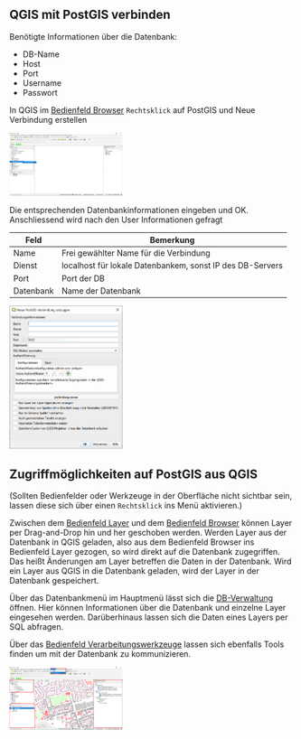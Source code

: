 ## QGIS mit PostGIS verbinden

Benötigte Informationen über die Datenbank:
- DB-Name
- Host
- Port
- Username
- Passwort


In QGIS im [Bedienfeld Browser](https://docs.qgis.org/3.4/de/docs/user_manual/managing_data_source/opening_data.html#the-browser-panel) `Rechtsklick` auf PostGIS und Neue Verbindung erstellen

<img src="https://github.com/kratum/open_geodata_nrw/raw/master/images/04_01.PNG" alt="drawing" width="200"/>


Die entsprechenden Datenbankinformationen eingeben und OK. Anschliessend wird nach den User Informationen gefragt

Feld | Bemerkung
--- | ---
Name | Frei gewählter Name für die Verbindung
Dienst | localhost für lokale Datenbankem, sonst IP des DB-Servers
Port | Port der DB
Datenbank | Name der Datenbank


<img src="https://github.com/kratum/open_geodata_nrw/raw/master/images/04_02.PNG" alt="drawing" width="200"/>

## Zugriffmöglichkeiten auf PostGIS aus QGIS



(Sollten Bedienfelder oder Werkzeuge in der Oberfläche nicht sichtbar sein, lassen diese sich über einen `Rechtsklick` ins Menü aktivieren.)

Zwischen dem [Bedienfeld Layer](https://docs.qgis.org/3.4/de/docs/user_manual/introduction/general_tools.html#label-legend) und dem [Bedienfeld Browser](https://docs.qgis.org/3.4/de/docs/user_manual/managing_data_source/opening_data.html#the-browser-panel) können Layer per Drag-and-Drop hin und her geschoben werden. Werden Layer aus der Datenbank in QGIS geladen, also aus dem Bedienfeld Browser ins Bedienfeld Layer gezogen, so wird direkt auf die Datenbank zugegriffen. Das heißt Änderungen am Layer betreffen die Daten in der Datenbank. Wird ein Layer aus QGIS in die Datenbank geladen, wird der Layer in der Datenbank gespeichert.

Über das Datenbankmenü im Hauptmenü lässt sich die [DB-Verwaltung](https://docs.qgis.org/3.4/de/docs/user_manual/plugins/core_plugins/plugins_db_manager.html#dbmanager) öffnen. Hier können Informationen über die Datenbank und einzelne Layer eingesehen werden. Darüberhinaus lassen sich die Daten eines Layers per SQL abfragen.

Über das [Bedienfeld Verarbeitungswerkzeuge](https://docs.qgis.org/3.4/de/docs/user_manual/processing/intro.html) lassen sich ebenfalls Tools finden um mit der Datenbank zu kommunizieren.


<img src="https://github.com/kratum/open_geodata_nrw/raw/master/images/04_03.PNG" alt="drawing" width="200"/>


